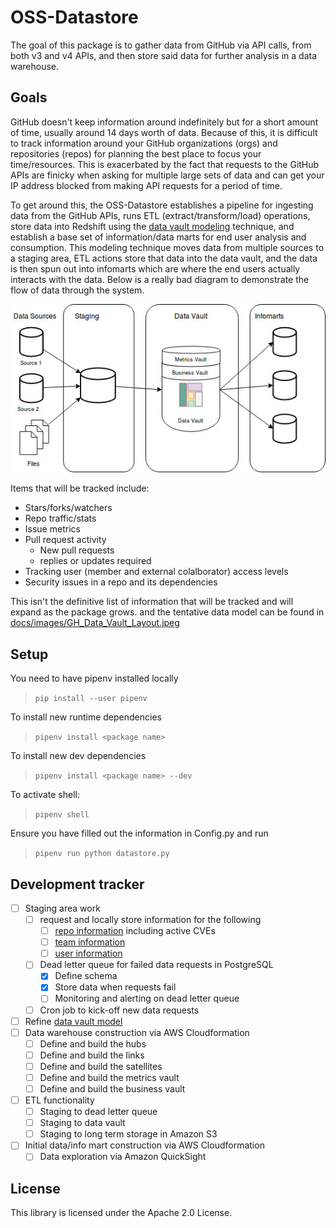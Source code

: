 # OSS-Datastore
The goal of this package is to gather data from GitHub via API calls, from both v3 and v4 APIs, and then store said data for further analysis in a data warehouse.

## Goals
GitHub doesn't keep information around indefinitely but for a short amount of time, usually around 14 days worth of data. Because of this, it is difficult to track information around your GitHub organizations (orgs) and repositories (repos) for planning the best place to focus your time/resources. This is exacerbated by the fact that requests to the GitHub APIs are finicky when asking for multiple large sets of data and can get your IP address blocked from making API requests for a period of time.

To get around this, the OSS-Datastore establishes a pipeline for ingesting data from the GitHub APIs, runs ETL (extract/transform/load) operations, store data into Redshift using the [data vault modeling](https://en.wikipedia.org/wiki/Data_vault_modeling) technique, and establish a base set of information/data marts for end user analysis and consumption. This modeling technique moves data from multiple sources to a staging area, ETL actions store that data into the data vault, and the data is then spun out into infomarts which are where the end users actually interacts with the data. Below is a really bad diagram to demonstrate the flow of data through the system.

![overview](docs/images/GH_Data_Vault_Overview.jpg)

Items that will be tracked include:

* Stars/forks/watchers
* Repo traffic/stats
* Issue metrics
* Pull request activity
  * New pull requests
  * replies or updates required
* Tracking user (member and external colalborator) access levels
* Security issues in a repo and its dependencies

This isn't the definitive list of information that will be tracked and will expand as the package grows. and the tentative data model can be found in <a href="docs/images/GH_Data_Vault_Layout.jpeg">docs/images/GH_Data_Vault_Layout.jpeg</a>

## Setup
You need to have pipenv installed locally

> `pip install --user pipenv`

To install new runtime dependencies 

> `pipenv install <package name>`

To install new dev dependencies 

> `pipenv install <package name> --dev`

To activate shell:

> `pipenv shell`

Ensure you have filled out the information in Config.py and run

> `pipenv run python datastore.py`

## Development tracker
* [ ] Staging area work
   * [ ] request and locally store information for the following
     * [ ] [repo information](https://developer.github.com/v4/object/repository/) including active CVEs
     * [ ] [team information](https://developer.github.com/v4/object/team/)
     * [ ] [user information](https://developer.github.com/v4/object/user/)
   * [ ] Dead letter queue for failed data requests in PostgreSQL
     * [X] Define schema
     * [X] Store data when requests fail
     * [ ] Monitoring and alerting on dead letter queue
   * [ ] Cron job to kick-off new data requests
* [ ] Refine <a href="docs/images/GH_Data_Vault_Layout.jpeg">data vault model</a>
* [ ] Data warehouse construction via AWS Cloudformation
    * [ ] Define and build the hubs
    * [ ] Define and build the links
    * [ ] Define and build the satellites
    * [ ] Define and build the metrics vault
    * [ ] Define and build the business vault
* [ ] ETL functionality
  * [ ] Staging to dead letter queue
  * [ ] Staging to data vault
  * [ ] Staging to long term storage in Amazon S3
* [ ] Initial data/info mart construction via AWS Cloudformation
  * [ ] Data exploration via Amazon QuickSight

## License
This library is licensed under the Apache 2.0 License.
